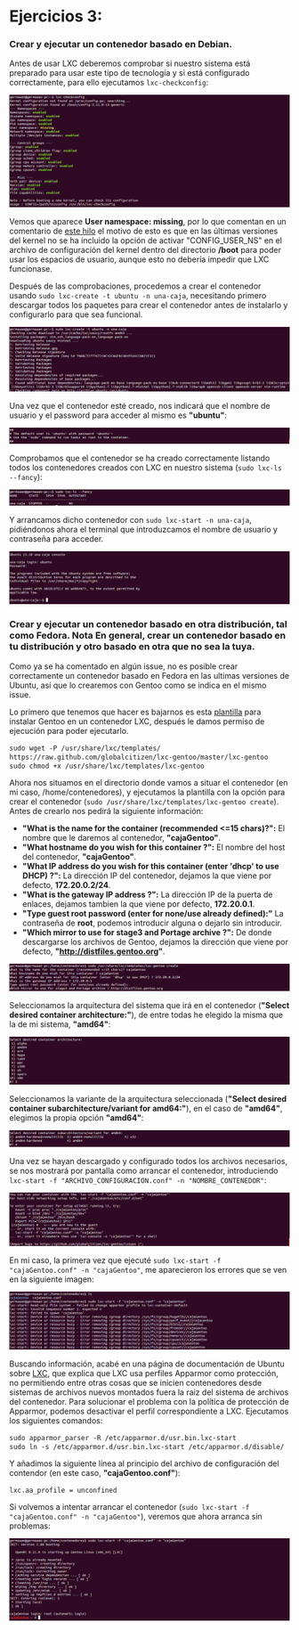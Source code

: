 # Ejercicios 3:
### Crear y ejecutar un contenedor basado en Debian.

Antes de usar LXC deberemos comprobar si nuestro sistema está preparado para usar este tipo de tecnología y si está configurado correctamente, para ello ejecutamos `lxc-checkconfig`:

![eje03_img01](imagenes/eje03_img01.png)

Vemos que aparece **User namespace: missing**, por lo que comentan en un comentario de [este hilo](https://bugs.launchpad.net/ubuntu/+source/linux/+bug/1191600/comments/9) el motivo de esto es que en las últimas versiones del kernel no se ha incluido la opción de activar "CONFIG_USER_NS" en el archivo de configuración del kernel dentro del directorio **/boot** para poder usar los espacios de usuario, aunque esto no debería impedir que LXC funcionase.

Después de las comprobaciones, procedemos a crear el contenedor usando `sudo lxc-create -t ubuntu -n una-caja`, necesitando primero descargar todos los paquetes para crear el contenedor antes de instalarlo y configurarlo para que sea funcional.

![eje03_img02](imagenes/eje03_img02.png)

Una vez que el contenedor esté creado, nos indicará que el nombre de usuario y el password para acceder al mismo es **"ubuntu"**:

![eje03_img03](imagenes/eje03_img03.png)

Comprobamos que el contenedor se ha creado correctamente listando todos los contenedores creados con LXC en nuestro sistema (`sudo lxc-ls --fancy`):

![eje03_img04](imagenes/eje03_img04.png)

Y arrancamos dicho contenedor con `sudo lxc-start -n una-caja`, pidiéndonos ahora el terminal que introduzcamos el nombre de usuario y contraseña para acceder.

![eje03_img05](imagenes/eje03_img05.png)


### Crear y ejecutar un contenedor basado en otra distribución, tal como Fedora. Nota En general, crear un contenedor basado en tu distribución y otro basado en otra que no sea la tuya.

Como ya se ha comentado en algún issue, no es posible crear correctamente un contenedor basado en Fedora en las ultimas versiones de Ubuntu, así que lo crearemos con Gentoo como se indica en el mismo issue.

Lo primero que tenemos que hacer es bajarnos es esta [plantilla](https://raw.github.com/globalcitizen/lxc-gentoo/master/lxc-gentoo) para instalar Gentoo en un contenedor LXC, después le damos permiso de ejecución para poder ejecutarlo.

```
sudo wget -P /usr/share/lxc/templates/ https://raw.github.com/globalcitizen/lxc-gentoo/master/lxc-gentoo
sudo chmod +x /usr/share/lxc/templates/lxc-gentoo
```

Ahora nos situamos en el directorio donde vamos a situar el contenedor (en mi caso, /home/contenedores), y ejecutamos la plantilla con la opción para crear el contenedor (`sudo /usr/share/lxc/templates/lxc-gentoo create`). Antes de crearlo nos pedirá la siguiente información:

* **"What is the name for the container (recommended <=15 chars)?":** El nombre que le daremos al contenedor, **"cajaGentoo"**.
* **"What hostname do you wish for this container ?":** El nombre del host del contenedor, **"cajaGentoo"**.
* **"What IP address do you wish for this container (enter 'dhcp' to use DHCP) ?":** La dirección IP del contenedor, dejamos la que viene por defecto, **172.20.0.2/24**.
* **"What is the gateway IP address ?":** La dirección IP de la puerta de enlaces, dejamos tambien la que viene por defecto, **172.20.0.1**.
* **"Type guest root password (enter for none/use already defined):"** La contraseña de **root**, podemos introducir alguna o dejarlo sin introducir.
* **"Which mirror to use for stage3 and Portage archive ?":** De donde descargarse los archivos de Gentoo, dejamos la dirección que viene por defecto, **"http://distfiles.gentoo.org"**.

![eje03_img06](imagenes/eje03_img06.png)

Seleccionamos la arquitectura del sistema que irá en el contenedor (**"Select desired container architecture:"**), de entre todas he elegido la misma que la de mi sistema, **"amd64"**:

![eje03_img07](imagenes/eje03_img07.png)

Seleccionamos la variante de la arquitectura seleccionada (**"Select desired container subarchitecture/variant for amd64:"**), en el caso de 
**"amd64"**, elegimos la propia opción **"amd64"**:

![eje03_img08](imagenes/eje03_img08.png)

Una vez se hayan descargado y configurado todos los archivos necesarios, se nos mostrará por pantalla como arrancar el contenedor, introduciendo `lxc-start -f "ARCHIVO_CONFIGURACION.conf" -n "NOMBRE_CONTENEDOR"`:

![eje03_img09](imagenes/eje03_img09.png)

En mi caso, la primera vez que ejecuté `sudo lxc-start -f "cajaGentoo.conf" -n "cajaGentoo"`, me aparecieron los errores que se ven en la siguiente imagen:

![eje03_img10](imagenes/eje03_img10.png)

Buscando información, acabé en una página de documentación de Ubuntu sobre [LXC](https://help.ubuntu.com/lts/serverguide/lxc.html), que explica que LXC usa perfiles Apparmor como protección, no permitiendo entre otras cosas que se inicien contenedores desde sistemas de archivos nuevos montados fuera la raiz del sistema de archivos del contenedor. Para solucionar el problema con la política de protección de Apparmor, podemos desactivar el perfil correspondiente a LXC. Ejecutamos los siguientes comandos:

```
sudo apparmor_parser -R /etc/apparmor.d/usr.bin.lxc-start
sudo ln -s /etc/apparmor.d/usr.bin.lxc-start /etc/apparmor.d/disable/
```

Y añadimos la siguiente línea al principio del archivo de configuración del contendor (en este caso, **"cajaGentoo.conf"**):

```
lxc.aa_profile = unconfined
```

Si volvemos a intentar arrancar el contenedor (`sudo lxc-start -f "cajaGentoo.conf" -n "cajaGentoo"`), veremos que ahora arranca sin problemas:

![eje03_img10](imagenes/eje03_img11.png)
